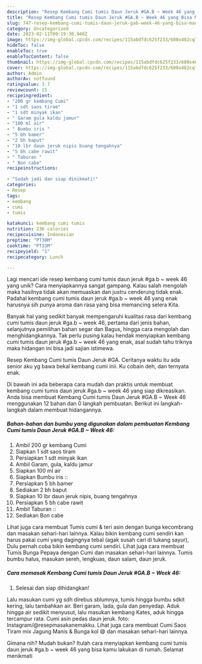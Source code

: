 ```yaml
---
description: "Resep Kembang Cumi tumis Daun Jeruk #GA.B ~ Week 46 yang Bisa Manjain Lidah"
title: "Resep Kembang Cumi tumis Daun Jeruk #GA.B ~ Week 46 yang Bisa Manjain Lidah"
slug: 747-resep-kembang-cumi-tumis-daun-jeruk-gab-week-46-yang-bisa-manjain-lidah
category: Uncategorized
date: 2023-02-11T09:19:30.948Z
image: https://img-global.cpcdn.com/recipes/115abdfdc625f233/680x482cq70/kembang-cumi-tumis-daun-jeruk-gab-week-46-foto-resep-utama.jpg
hideToc: false
enableToc: true
enableTocContent: false
thumbnail: https://img-global.cpcdn.com/recipes/115abdfdc625f233/680x482cq70/kembang-cumi-tumis-daun-jeruk-gab-week-46-foto-resep-utama.jpg
cover: https://img-global.cpcdn.com/recipes/115abdfdc625f233/680x482cq70/kembang-cumi-tumis-daun-jeruk-gab-week-46-foto-resep-utama.jpg
author: Admin
authorAv: notfound
ratingvalue: 3.7
reviewcount: 15
recipeingredient:
- "200 gr kembang Cumi"
- "1 sdt saos tiram"
- "1 sdt minyak ikan"
- " Garam gula kaldu jamur"
- "100 ml air"
- " Bumbu iris "
- "5 bh bamer"
- "2 bh baput"
- "10 lbr daun jeruk nipis buang tengahnya"
- "5 bh cabe rawit"
- " Taburan "
- " Bon cabe"
recipeinstructions:

- "Sudah jadi dan siap dinikmati!"
categories:
- Resep
tags:
- kembang
- cumi
- tumis

katakunci: kembang cumi tumis 
nutrition: 236 calories
recipecuisine: Indonesian
preptime: "PT30M"
cooktime: "PT33M"
recipeyield: "1"
recipecategory: Lunch

---
```





Lagi mencari ide resep kembang cumi tumis daun jeruk #ga.b ~ week 46 yang unik? Cara menyiapkannya sangat gampang. Kalau salah mengolah maka hasilnya tidak akan memuaskan dan justru cenderung tidak enak. Padahal kembang cumi tumis daun jeruk #ga.b ~ week 46 yang enak harusnya sih punya aroma dan rasa yang bisa memancing selera Kita.





Banyak hal yang sedikit banyak mempengaruhi kualitas rasa dari kembang cumi tumis daun jeruk #ga.b ~ week 46, pertama dari jenis bahan, selanjutnya pemilihan bahan segar dan Bagus, hingga cara mengolah dan menghidangkannya. Tak perlu pusing kalau hendak menyiapkan kembang cumi tumis daun jeruk #ga.b ~ week 46 yang enak,      asal sudah tahu triknya maka hidangan ini bisa jadi sajian istimewa.














Resep Kembang Cumi tumis Daun Jeruk #GA. Ceritanya waktu itu ada senior aku yg bawa bekal kembang cumi inii. Ku cobain deh, dan ternyata enak.






Di bawah ini ada beberapa cara mudah dan praktis untuk membuat kembang cumi tumis daun jeruk #ga.b ~ week 46 yang siap dikreasikan. Anda bisa membuat Kembang Cumi tumis Daun Jeruk #GA.B ~ Week 46 menggunakan 12 bahan dan 0 langkah pembuatan. Berikut ini langkah-langkah dalam membuat hidangannya.

<!--inarticleads1-->

##### Bahan-bahan dan bumbu yang digunakan dalam pembuatan Kembang Cumi tumis Daun Jeruk #GA.B ~ Week 46:

1. Ambil 200 gr kembang Cumi
1. Siapkan 1 sdt saos tiram
1. Persiapkan 1 sdt minyak ikan
1. Ambil  Garam, gula, kaldu jamur
1. Siapkan 100 ml air
1. Siapkan  Bumbu iris ::
1. Persiapkan 5 bh bamer
1. Sediakan 2 bh baput
1. Siapkan 10 lbr daun jeruk nipis, buang tengahnya
1. Persiapkan 5 bh cabe rawit
1. Ambil  Taburan ::
1. Sediakan  Bon cabe


Lihat juga cara membuat Tumis cumi &amp; teri asin dengan bunga kecombrang dan masakan sehari-hari lainnya. Kalau bikin kembang cumi sendiri kan harus pakai cumi yang dagingnya tebal (agak susah cari di tukang sayur), Dulu pernah coba bikin kembang cumi sendiri. Lihat juga cara membuat Tumis Bunga Pepaya dengan Cumi dan masakan sehari-hari lainnya. Tumis bumbu halus, masukan sereh, lengkuas, daun salam, daun jeruk. 

<!--inarticleads2-->

##### Cara memasak Kembang Cumi tumis Daun Jeruk #GA.B ~ Week 46:


1. Selesai dan siap dihidangkan!

Lalu masukan cumi yg sdh direbus sblumnya, tumis hingga bumbu sdkit kering, lalu tambahkan air. Beri garam, lada, gula dan penyedap. Aduk hingga air sedikit menyusut, lalu masukan kembang Kates, aduk hingga tercampur rata. Cumi asin pedas daun jeruk. foto: Instagram/@resepmasakanemakku. Lihat juga cara membuat Cumi Saos Tiram mix Jagung Manis &amp; Bunga kol 😄 dan masakan sehari-hari lainnya. 

Gimana nih? Mudah bukan? Itulah cara menyiapkan kembang cumi tumis daun jeruk #ga.b ~ week 46 yang bisa kamu lakukan di rumah. Selamat menikmati
